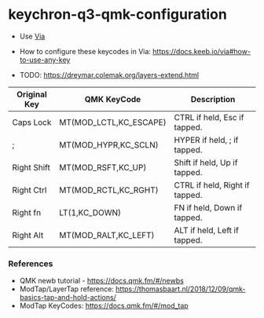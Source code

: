 keychron-q3-qmk-configuration
=============================

- Use [Via](https://www.caniusevia.com/)
- How to configure these keycodes in Via: https://docs.keeb.io/via#how-to-use-any-key

- TODO: https://dreymar.colemak.org/layers-extend.html

| Original Key | QMK KeyCode            | Description                    |
| ------------ | ---------------------- | ------------------------------ |
| Caps Lock    | MT(MOD_LCTL,KC_ESCAPE) | CTRL if held, Esc if tapped.   |
| ;            | MT(MOD_HYPR,KC_SCLN)   | HYPER if held, ; if tapped.    |
| Right Shift  | MT(MOD_RSFT,KC_UP)     | Shift if held, Up if tapped.   |
| Right Ctrl   | MT(MOD_RCTL,KC_RGHT)   | CTRL if held, Right if tapped. |
| Right fn     | LT(1,KC_DOWN)          | FN if held, Down if tapped.    |
| Right Alt    | MT(MOD_RALT,KC_LEFT)   | ALT if held, Left if tapped.   |

### References
- QMK newb tutorial - https://docs.qmk.fm/#/newbs
- ModTap/LayerTap reference: https://thomasbaart.nl/2018/12/09/qmk-basics-tap-and-hold-actions/
- ModTap KeyCodes: https://docs.qmk.fm/#/mod_tap